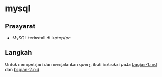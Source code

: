 # mysql

## Prasyarat
- MySQL terinstall di laptop/pc

## Langkah
Untuk mempelajari dan menjalankan query, ikuti instruksi pada [bagian-1.md](./bagian-1.md) dan [bagian-2.md](./bagian-2.md)
